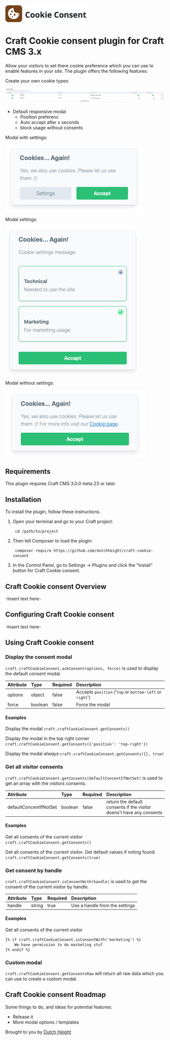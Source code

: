 ![Screenshot](resources/img/plugin-logo.png)

# Craft Cookie consent plugin for Craft CMS 3.x
Allow your visitors to set there cookie preference which you can use to enable features in your site.
The plugin offers the following features:

Create your own cookie types:

![Create own cookie types](resources/img/cookie-type-settings.png)


- Default responsive modal
    - Position preferenc
    - Auto accept after x seconds
    - block usage without consents

Modal with settings:

![Modal with settings](resources/img/modal-with-settings.png)

Modal settings:

![Modal without settings](resources/img/modal-settings.png)

Modal without settings:

![Modal without settings](resources/img/modal-without-settings.png)

## Requirements
This plugin requires Craft CMS 3.0.0-beta.23 or later.

## Installation

To install the plugin, follow these instructions.

1. Open your terminal and go to your Craft project:

        cd /path/to/project

2. Then tell Composer to load the plugin:

        composer require https://github.com/dutchheight/craft-cookie-consent

3. In the Control Panel, go to Settings → Plugins and click the “Install” button for Craft Cookie consent.

## Craft Cookie consent Overview

-Insert text here-

## Configuring Craft Cookie consent

-Insert text here-

## Using Craft Cookie consent
### Display the consent modal
`craft.craftCookieConsent.askConsent(options, force)` is used to display the default consent modal.

| Attribute | Type | Required | Description |
|:----------|:-----|:---------|:------------|
|options|object|false|Accepts `position` ('`top` or `bottom`-`left` or `right`')|
|force|boolean|false|Force the modal|

#### Examples
Display the modal
```craft.craftCookieConsent.getConsents()```

Display the modal in the top right corner
```craft.craftCookieConsent.getConsents({'position': 'top-right'})```

Display the modal *always*
```craft.craftCookieConsent.getConsents({}, true)```

### Get all visitor consents
`craft.craftCookieConsent.getConsents(defaultConcentIfNotSet)` is used to get an array with the visitors consents.

| Attribute | Type | Required | Description |
|:----------|:-----|:---------|:------------|
|defaultConcentIfNotSet|boolean|false|return the default consents if the visitor doens't have any consents|

#### Examples
Get all consents of the current visitor
``craft.craftCookieConsent.getConsents()``

Get all consents of the current visitor. Get default values if noting found.
```craft.craftCookieConsent.getConsents(true)```


### Get consent by handle
`craft.craftCookieConsent.isConsentWith(handle)` is used to get the consent of the current visitor by handle.

| Attribute | Type | Required | Description |
|:----------|:-----|:---------|:------------|
|handle|string|true|Use a handle from the settings|

#### Examples
Get all consents of the current visitor
```
{% if craft.craftCookieConsent.isConsentWith('marketing') %}
    We have permission to do marketing stuf
{% endif %}
```

### Custom modal
`craft.craftCookieConsent.getConsentsRaw` will return all raw data which you can use to create a custom modal.



## Craft Cookie consent Roadmap

Some things to do, and ideas for potential features:

* Release it
* More modal options / templates

Brought to you by [Dutch Height](www.dutchheight.com)
